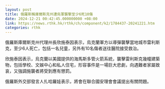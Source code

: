 ```yaml
---
layout: post
title: 俄羅斯稱庫爾斯克州遭烏軍襲擊至少6死10傷
date: 2024-12-21 00:42:45.000000000 +08:00
link: https://news.rthk.hk/rthk/ch/component/k2/1784437-20241221.htm
categories: rthk
---
```


俄羅斯庫爾斯克州代理州長欣施泰因表示，烏克蘭軍方以導彈襲擊當地城市雷利斯克，至少6人死亡，包括一名兒童，另外有10名傷者送往醫院接受救治。

欣施泰因表示，烏克蘭以美國提供的海馬斯多管火箭系統，襲擊雷利斯克幾幢建築物，包括學校、文娛中心和私人住宅，形容事件是一場巨大悲劇，向遇難者家屬致哀，又強調施襲者將受到應有懲罰。

俄羅斯外交部發言人扎哈羅娃表示，將會在聯合國安理會會議提出有關問題。
